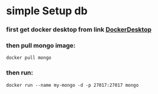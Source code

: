 # simple Setup db

### first get docker desktop from link [DockerDesktop](https://www.docker.com/products/docker-desktop/)
### then pull mongo image:
``` 
docker pull mongo
```
### then run:
```
docker run --name my-mongo -d -p 27017:27017 mongo
```